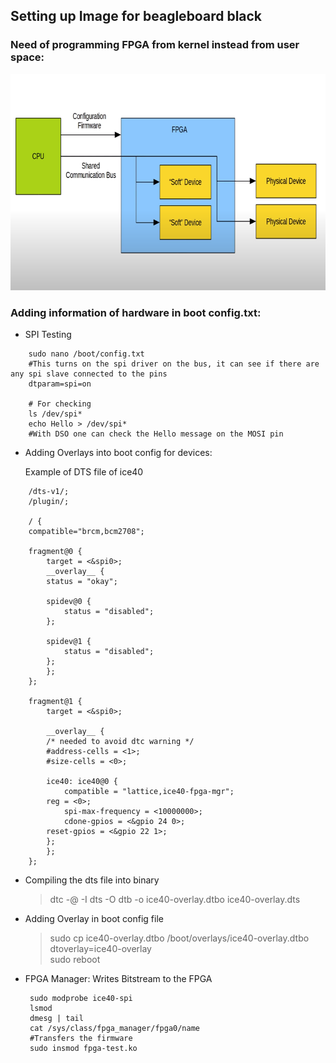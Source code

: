 ## Setting up Image for beagleboard black

### Need of programming FPGA from kernel instead from user space:

<p align="center">
    <img width="756" height="346" src="../images/fpga_kernel.png">
</p>

### Adding information of hardware in boot config.txt:

- SPI Testing 

```
    sudo nano /boot/config.txt
    #This turns on the spi driver on the bus, it can see if there are any spi slave connected to the pins
    dtparam=spi=on    

    # For checking 
    ls /dev/spi*
    echo Hello > /dev/spi*
    #With DSO one can check the Hello message on the MOSI pin
```

- Adding Overlays into boot config for devices:

    Example of DTS file of ice40

```
    /dts-v1/;
    /plugin/;

    / {
    compatible="brcm,bcm2708";

    fragment@0 {
        target = <&spi0>;
        __overlay__ {
        status = "okay";

        spidev@0 {
            status = "disabled";
        };

        spidev@1 {
            status = "disabled";
        };
        };
    };

    fragment@1 {
        target = <&spi0>;

        __overlay__ {
        /* needed to avoid dtc warning */
        #address-cells = <1>;
        #size-cells = <0>;

        ice40: ice40@0 {
            compatible = "lattice,ice40-fpga-mgr";
        reg = <0>;
            spi-max-frequency = <10000000>;
            cdone-gpios = <&gpio 24 0>;
        reset-gpios = <&gpio 22 1>;
        };
        };
    };
```

- Compiling the dts file into binary <br>

    >  dtc -@ -I dts -O dtb -o ice40-overlay.dtbo ice40-overlay.dts 

- Adding Overlay in boot config file

    > sudo cp ice40-overlay.dtbo /boot/overlays/ice40-overlay.dtbo
    > dtoverlay=ice40-overlay   
    > sudo reboot

- FPGA Manager: Writes Bitstream to the FPGA

    ```
     sudo modprobe ice40-spi
     lsmod
     dmesg | tail
     cat /sys/class/fpga_manager/fpga0/name
     #Transfers the firmware
     sudo insmod fpga-test.ko
    ```